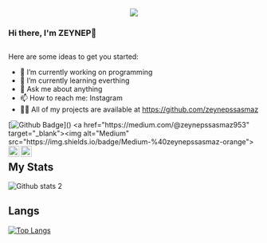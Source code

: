 
<h3 align="center"><a href="https://git.io/typing-svg"><img src="https://readme-typing-svg.herokuapp.com?duration=2500&size=30&color=C11212&width=300&lines=I+am+developer"></a></h3>

### Hi there, I'm ZEYNEP👋

## 
Here are some ideas to get you started:

- 🔭 I’m currently working on programming
- 🌱 I’m currently learning everthing
- 💬 Ask me about anything
- 📫 How to reach me: Instagram
- 👨‍💻 All of my projects are available at https://github.com/zeynepssasmaz

[![Github Badge](https://img.shields.io/badge/-Github-000?style=quare&labelColor=000&logo=Github&logoColor=white&[https://github.com/zeynepssasmaz](https://github.com/zeynepssasmaz)=https://github.com/zeynepssasmaz)]() 
 <a href="https://medium.com/@zeynepssasmaz953" target="_blank"><img alt="Medium" src="https://img.shields.io/badge/Medium-%40zeynepssasmaz-orange">
[<img width="22" src="https://upload.wikimedia.org/wikipedia/commons/thumb/e/e9/Linkedin_icon.svg/2048px-Linkedin_icon.svg.png" align="left" />][linkedin]
[<img width="22" src="https://upload.wikimedia.org/wikipedia/commons/thumb/e/e7/Instagram_logo_2016.svg/2048px-Instagram_logo_2016.svg.png" align="left" />][instagram]

[linkedin]:https://www.linkedin.com/in/zeynep-%C5%9Fa%C5%9Fmaz-636464202/
[instagram]:https://www.instagram.com/zeynepssasmaz/

## My Stats
![Github stats 2](https://github-readme-stats.vercel.app/api?username=zeynepssasmaz&show_icons=true&theme=radical)

## Langs
[![Top Langs](https://github-readme-stats.vercel.app/api/top-langs/?username=zeynepssasmaz&layout=compact&theme=tokyonight)](https://github.com/zeynepssasmaz)
